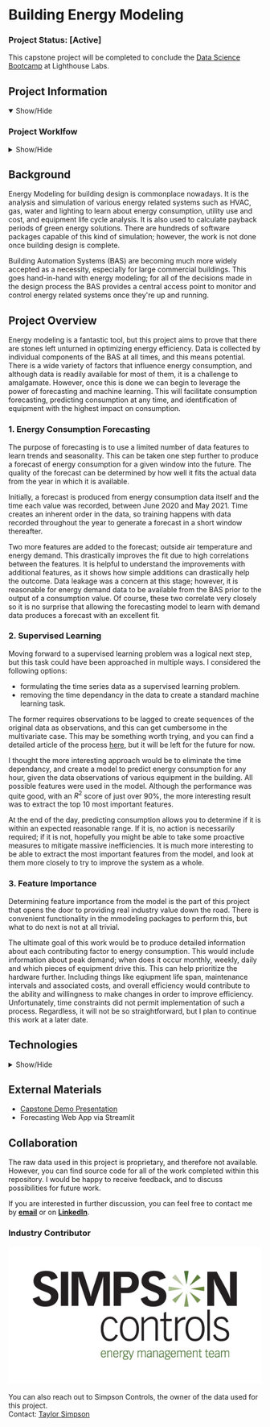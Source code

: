 # Building Energy Modeling

### Project Status: [Active]
This capstone project will be completed to conclude the [Data Science Bootcamp][LighthouseLabs] at Lighthouse Labs.  

## Project Information
<details open>
<summary>Show/Hide</summary>

### Project Worklfow
<details>
<summary>Show/Hide</summary>

- exploratory data analysis & visualization
- data processing & cleaning
- time series forecasting
- supervised learning modeling
- model evaluation
- feature importance analysis
- data application deployment 
</details>

## Background
Energy Modeling for building design is commonplace nowadays. It is the analysis and simulation of various energy related systems such as HVAC, gas, water and lighting to learn about energy consumption, utility use and cost, and equipment life cycle analysis. It is also used to calculate payback periods of green energy solutions. There are hundreds of software packages capable of this kind of simulation; however, the work is not done once building design is complete.

Building Automation Systems (BAS) are becoming much more widely accepted as a necessity, especially for large commercial buildings. This goes hand-in-hand with energy modeling; for all of the decisions made in the design process the BAS provides a central access point to monitor and control energy related systems once they're up and running.

## Project Overview
Energy modeling is a fantastic tool, but this project aims to prove that there are stones left unturned in optimizing energy efficiency. Data is collected by individual components of the BAS at all times, and this means potential. There is a wide variety of factors that influence energy consumption, and although data is readily available for most of them, it is a challenge to amalgamate. However, once this is done we can begin to leverage the power of forecasting and machine learning. This will facilitate consumption forecasting, predicting consumption at any time, and identification of equipment with the highest impact on consumption.

### 1. Energy Consumption Forecasting
The purpose of forecasting is to use a limited number of data features to learn trends and seasonality. This can be taken one step further to produce a forecast of energy consumption for a given window into the future. The quality of the forecast can be determined by how well it fits the actual data from the year in which it is available.

Initially, a forecast is produced from energy consumption data itself and the time each value was recorded, between June 2020 and May 2021. Time creates an inherent order in the data, so training happens with data recorded throughout the year to generate a forecast in a short window thereafter.

Two more features are added to the forecast; outside air temperature and energy demand. This drastically improves the fit due to high correlations between the features. It is helpful to understand the improvements with additional features, as it shows how simple additions can drastically help the outcome. Data leakage was a concern at this stage; however, it is reasonable for energy demand data to be available from the BAS prior to the output of a consumption value. Of course, these two correlate very closely so it is no surprise that allowing the forecasting model to learn with demand data produces a forecast with an excellent fit.

### 2. Supervised Learning
Moving forward to a supervised learning problem was a logical next step, but this task could have been approached in multiple ways. I considered the following options:
- formulating the time series data as a supervised learning problem.
- removing the time dependancy in the data to create a standard machine learning task.

The former requires observations to be lagged to create sequences of the original data as observations, and this can get cumbersome in the multivariate case. This may be something worth trying, and you can find a detailed article of the process [here][TimeSeriesToSupervised], but it will be left for the future for now.

I thought the more interesting approach would be to eliminate the time dependancy, and create a model to predict energy consumption for any hour, given the data observations of various equipment in the building. All possible features were used in the model. Although the performance was quite good, with an $R^2$ score of just over 90%, the more interesting result was to extract the top 10 most important features.

At the end of the day, predicting consumption allows you to determine if it is within an expected reasonable range. If it is, no action is necessarily required; if it is not, hopefully you might be able to take some proactive measures to mitigate massive inefficiencies. It is much more interesting to be able to extract the most important features from the model, and look at them more closely to try to improve the system as a whole.

### 3. Feature Importance
Determining feature importance from the model is the part of this project that opens the door to providing real industry value down the road. There is convenient functionality in the mmodeling packages to perform this, but what to do next is not at all trivial.

The ultimate goal of this work would be to produce detailed information about each contributing factor to energy consumption. This would include information about peak demand; when does it occur monthly, weekly, daily and which pieces of equipment drive this. This can help prioritize the hardware further. Including things like eqiupment life span, maintenance intervals and associated costs, and overall efficiency would contribute to the ability and willingness to make changes in order to improve efficiency. Unfortunately, time constraints did not permit implementation of such a process. Regardless, it will not be so straightforward, but I plan to continue this work at a later date.
</details>

## Technologies
<details>
<summary>Show/Hide</summary>

* Python
* Pandas
* Prophet
* Sklearn
* PyCaret
* Streamlit
* AWS EC2
</details>

## External Materials
* [Capstone Demo Presentation][presentation]
* Forecasting Web App via Streamlit

## Collaboration
The raw data used in this project is proprietary, and therefore not available. However, you can find source code for all of the work completed within this repository. I would be happy to receive feedback, and to discuss possibilities for future work.

If you are interested in further discussion, you can feel free to contact me by **[email](mailto:daylin.epp@gmail.com)** or on **[LinkedIn][linkedin]**.

### Industry Contributor
![Simpson Controls](images/Logo.jpg)  

You can also reach out to Simpson Controls, the owner of the data used for this project.  
Contact: [Taylor Simpson](mailto:taylor@simpsoncontrols.com)

[presentation]: https://drive.google.com/file/d/1B14PmA7SQkcFQNq2UeA5Xk5CXL7FCK2g/view?usp=sharing
[linkedin]: https://www.linkedin.com/in/daylin-epp-62989760/
[LighthouseLabs]: https://www.lighthouselabs.ca/en/data-science-bootcamp
[Prophet]: https://facebook.github.io/prophet/docs/quick_start.html#python-api
[ExtraRegressors]: https://facebook.github.io/prophet/docs/seasonality,_holiday_effects,_and_regressors.html#additional-regressors
[ProphetCV]: https://facebook.github.io/prophet/docs/diagnostics.html
[TimeSeriesForecastExample]: https://github.com/srivatsan88/End-to-End-Time-Series
[TimeSeriesToSupervised]: https://machinelearningmastery.com/convert-time-series-supervised-learning-problem-python/